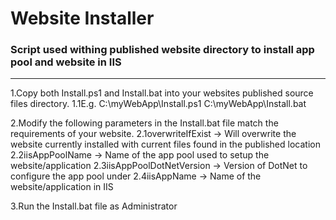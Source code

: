 # Website Installer
### Script used withing published website directory to install app pool and website in IIS
----


1.Copy both Install.ps1 and Install.bat into your websites published source files directory.
1.1E.g. C:\myWebApp\Install.ps1   C:\myWebApp\Install.bat

2.Modify the following parameters in the Install.bat file match the requirements of your website.
2.1overwriteIfExist         -> Will overwrite the website currently installed with current files found in the published location
2.2iisAppPoolName           -> Name of the app pool used to setup the website/application
2.3iisAppPoolDotNetVersion  -> Version of DotNet to configure the app pool under
2.4iisAppName               -> Name of the website/application in IIS

3.Run the Install.bat file as Administrator


